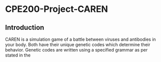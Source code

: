 # CPE200-Project-CAREN
## Introduction
  CAREN is a simulation game of a battle between viruses and antibodies in your body. Both have their unique genetic codes which determine their behavior. Genetic codes are written using a specified grammar as per stated in the
